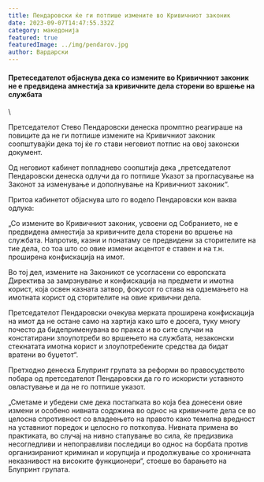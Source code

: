 ```yaml
---
title: Пендаровски ќе ги потпише измените во Кривичниот законик
date: 2023-09-07T14:47:55.332Z
category: македонија
featured: true
featuredImage: ../img/pendarov.jpg
author: Вардарски
---
```

<!--StartFragment-->

#### Претеседателот објаснува дека со измените во Кривичниот законик не е предвидена амнестија за кривичните дела сторени во вршење на службата

\
<!--StartFragment-->

Претседателот Стево Пендаровски денеска промптно реагираше на повиците да не ги потпише измените на Кривичниот законик соопштувајќи дека тој ќе го стави неговиот потпис на овој законски документ.

Од неговиот кабинет попладнево соопштија дека „претседателот Пендаровски денеска одлучи да го потпише Указот за прогласување на Законот за изменување и дополнување на Кривичниот законик“.

Притоа кабинетот објаснува што го водело Пендаровски кон ваква одлука: 

„Со измените во Кривичниот законик, усвоени од Собранието, не е предвидена амнестија за кривичните дела сторени во вршење на службата. Напротив, казни и понатаму се предвидени за сторителите на тие дела, со тоа што со овие измени акцентот е ставен и на т.н. проширена конфискација на имот.

Во тој дел, измените на Законикот се усогласени со eвропската Директива за замрзнување и конфискација на предмети и имотна корист, која освен казната затвор, фокусот го става на одземањето на имотната корист од сторителите на овие кривични дела.

Претседателот Пендаровски очекува мерката проширена конфискација на имот да не остане само на хартија како што е досега, туку многу почесто да бидеприменувана во пракса и во сите случаи на констатирани злоупотреби во вршењето на службата, незаконски стекнатата имотна корист и злоупотребените средства да бидат вратени во буџетот“. 

Претходно денеска Блупринт групата за реформи во правосудството побара од претседателот Пендаровски да го го искористи уставното овластување и да не го потпише указот.

„Сметаме и убедени сме дека постапката во која беа донесени овие измени и особено нивната содржина во однос на кривичните дела се во целосна спротивност со владеењето на правото како темелна вредност на уставниот поредок и целосно го поткопува. Нивната примена во практиката, во случај на нивно стапување во сила, ќе предизвика несогледливи и непоправливи последици во однос на борбата против организираниот криминал и корупција и продолжување со хроничната неказнивост на високите функционери“, стоеше во барањето на Блупринт групата.

<!--EndFragment-->